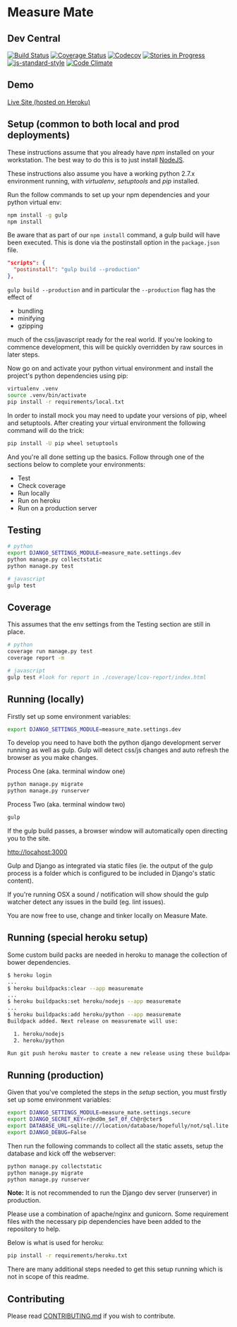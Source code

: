 Measure Mate
============

Dev Central
-----------

[![Build Status](https://travis-ci.org/mvillis/measure-mate.svg)](https://travis-ci.org/mvillis/measure-mate)
[![Coverage Status](https://coveralls.io/repos/mvillis/measure-mate/badge.svg?branch=master&service=github)](https://coveralls.io/github/mvillis/measure-mate?branch=master)
[![Codecov](https://img.shields.io/codecov/c/github/mvillis/measure-mate/master.svg?maxAge=2592000)]()
[![Stories in Progress](https://badge.waffle.io/mvillis/measure-mate.svg?label=in%20progress&title=In%20Progress)](http://waffle.io/mvillis/measure-mate)
[![js-standard-style](https://img.shields.io/badge/code%20style-standard-brightgreen.svg)](http://standardjs.com/)
[![Code Climate](https://codeclimate.com/github/mvillis/measure-mate/badges/gpa.svg)](https://codeclimate.com/github/mvillis/measure-mate)

Demo
----

[Live Site (hosted on Heroku)](https://measuremate.herokuapp.com/)

Setup (common to both local and prod deployments)
-------------------------------------------------

These instructions assume that you already have *npm* installed on your
workstation. The best way to do this is to just install
[NodeJS](https://nodejs.org/).

These instructions also assume you have a working python 2.7.x environment
running, with *virtualenv*, *setuptools* and *pip* installed.

Run the follow commands to set up your npm dependencies and your python virtual
env:

```bash
npm install -g gulp
npm install
```

Be aware that as part of our `npm install` command, a gulp build will have been
executed. This is done via the postinstall option in the `package.json` file.

```json
"scripts": {
  "postinstall": "gulp build --production"
},
```

`gulp build --production` and in particular the `--production` flag has the
effect of

* bundling
* minifying
* gzipping

much of the css/javascript ready for the real world. If you're looking to
commence development, this will be quickly overridden by raw sources in later
steps.

Now go on and activate your python virtual environment and install the project's
python dependencies using pip:

```bash
virtualenv .venv
source .venv/bin/activate
pip install -r requirements/local.txt
```

In order to install mock you may need to update your versions of pip, wheel and
setuptools. After creating your virtual environment the following command will
do the trick:

```bash
pip install -U pip wheel setuptools
```

And you're all done setting up the basics. Follow through one of the sections
below to complete your environments:

* Test
* Check coverage
* Run locally
* Run on heroku
* Run on a production server

Testing
-------

```bash
# python
export DJANGO_SETTINGS_MODULE=measure_mate.settings.dev
python manage.py collectstatic
python manage.py test

# javascript
gulp test

```

Coverage
--------

This assumes that the env settings from the Testing section are still in place.

```bash
# python
coverage run manage.py test
coverage report -m

# javascript
gulp test #look for report in ./coverage/lcov-report/index.html
```

Running (locally)
-----------------

Firstly set up some environment variables:

```bash
export DJANGO_SETTINGS_MODULE=measure_mate.settings.dev
```

To develop you need to have both the python django development server running as
well as gulp. Gulp will detect css/js changes and auto refresh the browser as
you make changes.

Process One (aka. terminal window one)

```bash
python manage.py migrate
python manage.py runserver
```

Process Two (aka. terminal window two)

```bash
gulp
```

If the gulp build passes, a browser window will automatically open directing you
to the site.

<http://locahost:3000>

Gulp and Django as integrated via static files (ie. the output of the gulp
process is a folder which is configured to be included in Django's static
content).

If you're running OSX a sound / notification will show should the gulp watcher
detect any issues in the build (eg. lint issues).

You are now free to use, change and tinker locally on Measure Mate.

Running (special heroku setup)
------------------------------

Some custom build packs are needed in heroku to manage the collection of bower
dependencies.

```bash
$ heroku login
...
$ heroku buildpacks:clear --app measuremate
...
$ heroku buildpacks:set heroku/nodejs --app measuremate
...
$ heroku buildpacks:add heroku/python --app measuremate
Buildpack added. Next release on measuremate will use:

  1. heroku/nodejs
  2. heroku/python

Run git push heroku master to create a new release using these buildpacks.
```

Running (production)
--------------------

Given that you've completed the steps in the *setup* section, you must firstly
set up some environment variables:

```bash
export DJANGO_SETTINGS_MODULE=measure_mate.settings.secure
export DJANGO_SECRET_KEY=r@nd0m_$eT_0f_Ch@r@cter$
export DATABASE_URL=sqlite:///location/database/hopefully/not/sql.lite
export DJANGO_DEBUG=False
```

Then run the following commands to collect all the static assets, setup the
database and kick off the webserver:

```bash
python manage.py collectstatic
python manage.py migrate
python manage.py runserver
```

**Note:** It is not recommended to run the Django dev server (runserver) in
production.

Please use a combination of apache/nginx and gunicorn. Some requirement files
with the necessary pip dependencies have been added to the repository to help.

Below is what is used for heroku:

```bash
pip install -r requirements/heroku.txt
```

There are many additional steps needed to get this setup running which is not in
scope of this readme.

Contributing
------------

Please read
[CONTRIBUTING.md](https://github.com/mvillis/measure-mate/blob/master/CONTRIBUTING.md)
if you wish to contribute.
